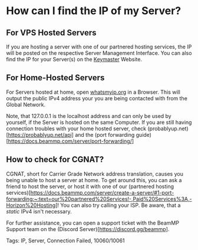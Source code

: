 # How can I find the IP of my Server?

## For VPS Hosted Servers
If you are hosting a server with one of our partnered hosting services, the IP will be posted on the respective Server Management Interface.
You can also find the IP for your Server(s) on the [Keymaster](https://keymaster.beammp.com/login) Website.

## For Home-Hosted Servers
For Servers hosted at home, open [whatsmyip.org](https://whatsmyip.org) in a Browser.
This will output the public IPv4 address your you are being contacted with from the Global Network.

Note, that 127.0.0.1 is the localhost address and can only be used by yourself, if the Server is hosted on the same Computer.
If you are still having connection troubles with your home hosted server, check (probablyup.net)[https://probablyup.net/api] and the (port forwarding guide)[https://docs.beammp.com/server/port-forwarding/]

## How to check for CGNAT?

CGNAT, short for Carrier Grade Network address translation, causes you being unable to host a server at home.
To get around this, you can ask a friend to host the server, or host it with one of our (partnered hosting services)[https://docs.beammp.com/server/create-a-server/#1-port-forwarding:~:text=our%20partnered%20Services!-,Paid%20Services%3A,-Horizon%20Hosting]!
You can also try calling your ISP. Be aware, that a *static* IPv4 isn't necessary.

For further assistance, you can open a support ticket with the BeamMP Support team on the (Discord Server)[https://discord.gg/beammp].

Tags: IP, Server, Connection Failed, 10060/10061
